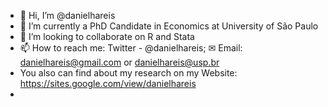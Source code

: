 - 👋 Hi, I’m @danielhareis
- 🌱 I’m currently a PhD Candidate in Economics at University of São Paulo
- 💞️ I’m looking to collaborate on R and Stata
- 📫 How to reach me: 
    Twitter - @danielhareis; 
 ✉ Email: danielhareis@gmail.com or danielhareis@usp.br
-  You also can find about my research on my Website: https://sites.google.com/view/danielhareis
-           

<!---
danielhareis/danielhareis is a ✨ special ✨ repository because its `README.md` (this file) appears on your GitHub profile.
You can click the Preview link to take a look at your changes.
--->
